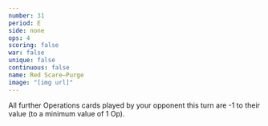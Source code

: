 ```yaml
---
number: 31
period: E
side: none
ops: 4
scoring: false
war: false
unique: false
continuous: false
name: Red Scare—Purge
image: "[img url]"
---
```

All further Operations cards played by your opponent this turn are -1 to their value (to a minimum value of 1 Op).
